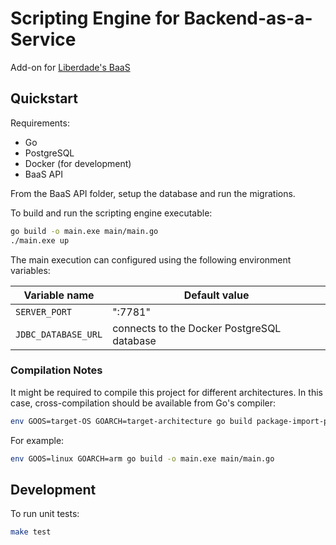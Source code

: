# Scripting Engine for Backend-as-a-Service

Add-on for [Liberdade's BaaS](https://github.com/liberdade-organizacao/no-backend-api)

## Quickstart

Requirements:
- Go
- PostgreSQL
- Docker (for development)
- BaaS API

From the BaaS API folder, setup the database and run the migrations.

To build and run the scripting engine executable:

``` sh
go build -o main.exe main/main.go
./main.exe up
```

The main execution can configured using the following environment variables:

| Variable name | Default value |
|---------------|---------------|
| `SERVER_PORT` | ":7781"       |
| `JDBC_DATABASE_URL` | connects to the Docker PostgreSQL database |

### Compilation Notes

It might be required to compile this project for different architectures.
In this case, cross-compilation should be available from Go's compiler:

``` sh
env GOOS=target-OS GOARCH=target-architecture go build package-import-path
```

For example:

``` sh
env GOOS=linux GOARCH=arm go build -o main.exe main/main.go
```

## Development

To run unit tests:

``` sh
make test
```


